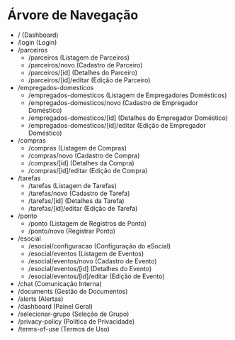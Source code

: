 # Árvore de Navegação

- / (Dashboard)
- /login (Login)
- /parceiros
  - /parceiros (Listagem de Parceiros)
  - /parceiros/novo (Cadastro de Parceiro)
  - /parceiros/[id] (Detalhes do Parceiro)
  - /parceiros/[id]/editar (Edição de Parceiro)
- /empregados-domesticos
  - /empregados-domesticos (Listagem de Empregadores Domésticos)
  - /empregados-domesticos/novo (Cadastro de Empregador Doméstico)
  - /empregados-domesticos/[id] (Detalhes do Empregador Doméstico)
  - /empregados-domesticos/[id]/editar (Edição de Empregador Doméstico)
- /compras
  - /compras (Listagem de Compras)
  - /compras/novo (Cadastro de Compra)
  - /compras/[id] (Detalhes da Compra)
  - /compras/[id]/editar (Edição de Compra)
- /tarefas
  - /tarefas (Listagem de Tarefas)
  - /tarefas/novo (Cadastro de Tarefa)
  - /tarefas/[id] (Detalhes da Tarefa)
  - /tarefas/[id]/editar (Edição de Tarefa)
- /ponto
  - /ponto (Listagem de Registros de Ponto)
  - /ponto/novo (Registrar Ponto)
- /esocial
  - /esocial/configuracao (Configuração do eSocial)
  - /esocial/eventos (Listagem de Eventos)
  - /esocial/eventos/novo (Cadastro de Evento)
  - /esocial/eventos/[id] (Detalhes do Evento)
  - /esocial/eventos/[id]/editar (Edição de Evento)
- /chat (Comunicação Interna)
- /documents (Gestão de Documentos)
- /alerts (Alertas)
- /dashboard (Painel Geral)
- /selecionar-grupo (Seleção de Grupo)
- /privacy-policy (Política de Privacidade)
- /terms-of-use (Termos de Uso) 